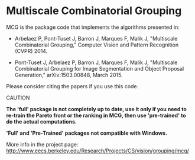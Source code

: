Multiscale Combinatorial Grouping
===
MCG is the package code that implements the algorithms presented in:
 - Arbelaez P, Pont-Tuset J, Barron J, Marques F, Malik J,
 "Multiscale Combinatorial Grouping,"
 Computer Vision and Pattern Recognition (CVPR) 2014.

 - Pont-Tuset J, Arbelaez P, Barron J, Marques F, Malik J,
 "Multiscale Combinatorial Grouping for Image Segmentation and Object Proposal Generation,"
 arXiv:1503.00848, March 2015.


Please consider citing the papers if you use this code.

CAUTION

**The 'full' package is not completely up to date, use it only if you need to re-train the Pareto front or the ranking in MCG, then use 'pre-trained' to do the actual computations.**

**'Full' and 'Pre-Trained' packages not compatible with Windows.**

More info in the project page:
http://www.eecs.berkeley.edu/Research/Projects/CS/vision/grouping/mcg/


